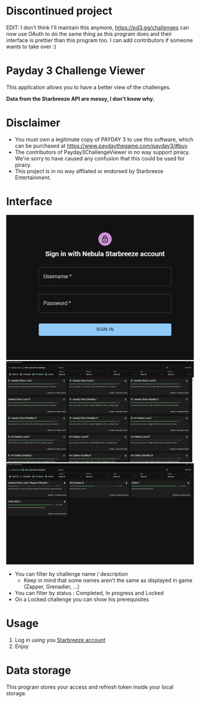 # Discontinued project

EDIT: I don't think I'll maintain this anymore, https://pd3.gg/challenges can now use OAuth to do the same thing as this program does and their interface is prettier than this program too.
I can add contributors if someone wants to take over :)

# Payday 3 Challenge Viewer

This application allows you to have a better view of the challenges.

**Data from the Starbreeze API are messy, I don't know why.**

# Disclaimer

- You must own a legitimate copy of PAYDAY 3 to use this software, which can be purchased at https://www.paydaythegame.com/payday3/#buy
- The contributors of Payday3ChallengeViewer in no way support piracy. We're sorry to have caused any confusion that this could be used for piracy.
- This project is in no way affliated or endorsed by Starbreeze Entertainment.

# Interface

![AppLogin](resources/appLogin.png)
![AppInterface](resources/appInterface.png)
![AppInterface2](resources/appInterface2.png)

- You can filter by challenge name / description
  - Keep in mind that some names aren't the same as displayed in game (Zapper, Grenadier, ...)
- You can filter by status : Completed, In progress and Locked
- On a Locked challenge you can show his prerequisites

# Usage

1. Log in using you [Starbreeze account](https://nebula.starbreeze.com)
2. Enjoy

# Data storage

This program stores your access and refresh token inside your local storage.
